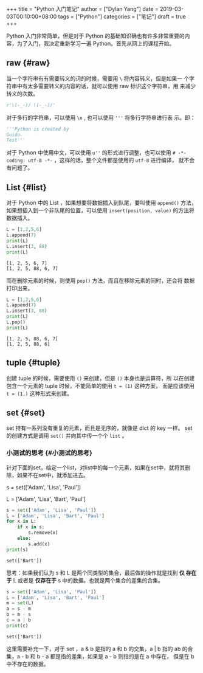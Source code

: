+++title = "Python 入门笔记"author = ["Dylan Yang"]date = 2019-03-03T00:10:00+08:00tags = ["Python"]categories = ["笔记"]draft = true+++Python 入门非常简单，但是对于 Python 的基础知识确也有许多非常重要的内容，为了入门，我决定重新学习一遍 Python。首先从网上的课程开始。## raw {#raw}当一个字符串有有需要转义的词的时候，需要用 `\` 将内容转义，但是如果一个字符串中有太多需要转义的内容的话，就可以使用 raw 标识这个字符串，用来减少 转义的次数。```pythonr'\(-_-)/ \(-_-)/'```对于多行的字符串，可以使用 `\n` , 也可以使用 `'''` 将多行字符串进行表示。即：```python'''Python is created byGuido.Test'''```对于 Python 中使用中文，可以使用 `u''` 的形式进行调整，也可以使用 `#-*- coding: utf-8 -*-` ，这样的话，整个文件都是使用的 `utf-8` 进行编译，就不会有问题了。## List {#list}对于 Python 中的 List ，如果想要将数据插入到队尾，要叫使用 `append()`方法，如果想插入到一个非队尾的位置，可以使用 `insert(position, value)`的方法将数据插入。```pythonL = [1,2,5,6]L.append(7)print(L)L.insert(3, 88)print(L)``````text[1, 2, 5, 6, 7][1, 2, 5, 88, 6, 7]```而在删除元素的时候，则使用 `pop()` 方法，而且在移除元素的同时，还会将数据打印出来。```pythonL = [1,2,5,6]L.append(7)L.insert(3, 88)print(L)L.pop()print(L)``````text[1, 2, 5, 88, 6, 7][1, 2, 5, 88, 6]```## tuple {#tuple}创建 tuple 的时候，需要使用 `()` 来创建，但是 `()` 本身也是运算符，所以在创建包含一个元素的 tuple 时候，不能简单的使用 `t = (1)` 这种方案，而是应该使用 `t = (1,)` 这种形式来创建。## set {#set}set 持有一系列没有重复的元素，而且是无序的，就像是 dict 的 key 一样。set 的创建方式是调用 `set()` 并向其中传一个个 `list` 。### 小测试的思考 {#小测试的思考}针对下面的set，给定一个list，对list中的每一个元素，如果在set中，就将其删除，如果不在set中，就添加进去。s = set(['Adam', 'Lisa', 'Paul'])L = ['Adam', 'Lisa', 'Bart', 'Paul']```pythons = set(['Adam', 'Lisa', 'Paul'])L = ['Adam', 'Lisa', 'Bart', 'Paul']for x in L:    if x in s:        s.remove(x)    else:        s.add(x)print(s)``````textset(['Bart'])```思考：如果我们认为 s 和 L 是两个同类型的集合，最后做的操作就是找到 **仅存在于** L 或者是 **仅存在于** s 中的数据。也就是两个集合的差集的合集。```pythons = set(['Adam', 'Lisa', 'Paul'])L = ['Adam', 'Lisa', 'Bart', 'Paul']m = set(L)a = s - mb = m - sc = a | bprint(c)``````textset(['Bart'])```这里需要补充一下，对于 set ，a & b 是指的 a 和 b 的交集，a | b 指的 ab的合集，a - b 和 b - a 都是指的差集，如果是 a - b 则指的是在 a 中存在，但是在 b 中不存在的数据。